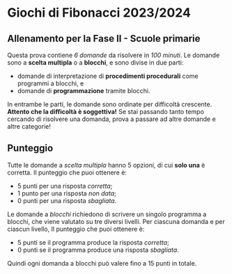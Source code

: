 # Giochi di Fibonacci 2023/2024

## Allenamento per la Fase II - Scuole primarie

Questa prova contiene _6 domande_ da risolvere in _100 minuti_.
Le domande sono a **scelta multipla** o a **blocchi**, e sono divise in due parti:

- domande di interpretazione di **procedimenti procedurali** come programmi a blocchi, e
- domande di **programmazione** tramite blocchi.

In entrambe le parti, le domande sono ordinate per difficoltà crescente.
**Attento che la difficoltà è soggettiva!** Se stai passando tanto tempo cercando di risolvere una domanda, prova a passare ad altre domande e altre categorie!

## Punteggio

Tutte le domande a _scelta multipla_ hanno 5 opzioni, di cui **solo una** è corretta. Il punteggio che puoi ottenere è:

- 5 punti per una risposta _corretta_;
- 1 punto per una risposta _non data_;
- 0 punti per una risposta _sbagliata_.

Le domande a _blocchi_ richiedono di scrivere un singolo programma a blocchi, che viene valutato su tre diversi livelli.
Per ciascuna domanda e per ciascun livello, Il punteggio che puoi ottenere è:

- 5 punti se il programma produce la risposta _corretta_;
- 0 punti se il programma produce una risposta _sbagliata_.

Quindi ogni domanda a blocchi può valere fino a 15 punti in totale.
